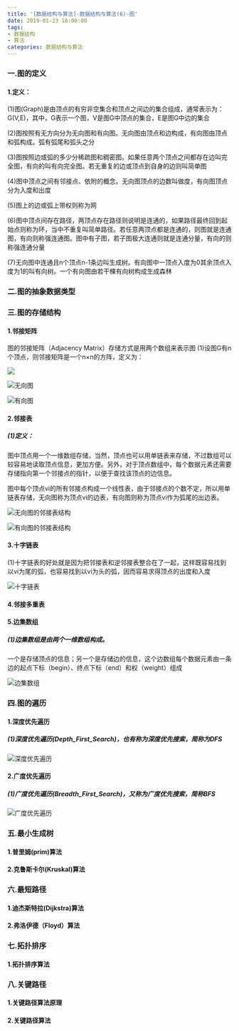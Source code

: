 ```yaml
---
title: '[数据结构与算法]-数据结构与算法(6)-图'
date: 2019-01-23 16:00:00
tags: 
- 数据结构
- 算法
categories: 数据结构与算法
---
```


### 一.图的定义
#### 1.定义：
(1)图(Graph)是由顶点的有穷非空集合和顶点之间边的集合组成，通常表示为：G(V,E)，其中，G表示一个图，V是图G中顶点的集合，E是图G中边的集合

(2)图按照有无方向分为无向图和有向图。无向图由顶点和边构成，有向图由顶点和弧构成。弧有弧尾和弧头之分

(3)图按照边或弧的多少分稀疏图和稠密图。如果任意两个顶点之间都存在边叫完全图，有向的叫有向完全图。若无重复的边或顶点到自身的边则叫简单图

(4)图中顶点之间有邻接点、依附的概念。无向图顶点的边数叫做度，有向图顶点分为入度和出度 

(5)图上的边或弧上带权则称为网

(6)图中顶点间存在路径，两顶点存在路径则说明是连通的，如果路径最终回到起始点则称为环，当中不重复叫简单路径。若任意两顶点都是连通的，则图就是连通图，有向则称强连通图。图中有子图，若子图极大连通则就是连通分量，有向的则称强连通分量

(7)无向图中连通且n个顶点n-1条边叫生成树。有向图中一顶点入度为0其余顶点入度为1的叫有向树。一个有向图由若干棵有向树构成生成森林
### 二.图的抽象数据类型
### 三.图的存储结构
#### 1.邻接矩阵
图的邻接矩阵（Adjacency Matrix）存储方式是用两个数组来表示图
(1)设图G有n个顶点，则邻接矩阵是一个n×n的方阵，定义为：

![](https://imgconvert.csdnimg.cn/aHR0cHM6Ly91cGxvYWQtaW1hZ2VzLmppYW5zaHUuaW8vdXBsb2FkX2ltYWdlcy80MzkxNDA3LTA3OWIyOGRlMjBkM2UzMGQucG5n?x-oss-process=image/format,png)

![无向图](https://imgconvert.csdnimg.cn/aHR0cHM6Ly91cGxvYWQtaW1hZ2VzLmppYW5zaHUuaW8vdXBsb2FkX2ltYWdlcy80MzkxNDA3LWQ5NTg4MTUwZGI3MTU5ODAucG5n?x-oss-process=image/format,png)

![有向图](https://imgconvert.csdnimg.cn/aHR0cHM6Ly91cGxvYWQtaW1hZ2VzLmppYW5zaHUuaW8vdXBsb2FkX2ltYWdlcy80MzkxNDA3LTZlNDk4YzFiNjkxZmZmYTgucG5n?x-oss-process=image/format,png)

#### 2.邻接表
##### (1)定义：
图中顶点用一个一维数组存储，当然，顶点也可以用单链表来存储，不过数组可以较容易地读取顶点信息，更加方便。另外，对于顶点数组中，每个数据元素还需要存储指向第一个邻接点的指针，以便于查找该顶点的边信息。

图中每个顶点vi的所有邻接点构成一个线性表，由于邻接点的个数不定，所以用单链表存储，无向图称为顶点vi的边表，有向图则称为顶点vi作为弧尾的出边表。

![无向图的邻接表结构](https://imgconvert.csdnimg.cn/aHR0cHM6Ly91cGxvYWQtaW1hZ2VzLmppYW5zaHUuaW8vdXBsb2FkX2ltYWdlcy80MzkxNDA3LTM3NzE4MjBkZGM5NTY3NGQucG5n?x-oss-process=image/format,png)

![有向图的邻接表结构](https://imgconvert.csdnimg.cn/aHR0cHM6Ly91cGxvYWQtaW1hZ2VzLmppYW5zaHUuaW8vdXBsb2FkX2ltYWdlcy80MzkxNDA3LTg2MThkZGM0Njg4OTAxYjkucG5n?x-oss-process=image/format,png)

#### 3.十字链表
(1)十字链表的好处就是因为把邻接表和逆邻接表整合在了一起，这样既容易找到以vi为尾的弧，也容易找到以vi为头的弧，因而容易求得顶点的出度和入度

![十字链表](https://imgconvert.csdnimg.cn/aHR0cHM6Ly91cGxvYWQtaW1hZ2VzLmppYW5zaHUuaW8vdXBsb2FkX2ltYWdlcy80MzkxNDA3LTczZDQ2Y2Q4YTdjOGIxODkucG5n?x-oss-process=image/format,png)

#### 4.邻接多重表

#### 5.边集数组
##### (1)边集数组是由两个一维数组构成。
一个是存储顶点的信息；另一个是存储边的信息，这个边数组每个数据元素由一条边的起点下标（begin）、终点下标（end）和权（weight）组成

![边集数组](https://imgconvert.csdnimg.cn/aHR0cHM6Ly91cGxvYWQtaW1hZ2VzLmppYW5zaHUuaW8vdXBsb2FkX2ltYWdlcy80MzkxNDA3LWNjNzJkYjhmZGY0N2NjNjkucG5n?x-oss-process=image/format,png)


### 四.图的遍历
#### 1.深度优先遍历
##### (1)深度优先遍历(Depth_First_Search)，也有称为深度优先搜索，简称为DFS

![深度优先遍历](https://imgconvert.csdnimg.cn/aHR0cHM6Ly91cGxvYWQtaW1hZ2VzLmppYW5zaHUuaW8vdXBsb2FkX2ltYWdlcy80MzkxNDA3LTU5YjJkYmVhMDk3NzE4NzgucG5n?x-oss-process=image/format,png)

#### 2.广度优先遍历
##### (1)广度优先遍历(Breadth_First_Search)，又称为广度优先搜索，简称BFS

![广度优先遍历](https://imgconvert.csdnimg.cn/aHR0cHM6Ly91cGxvYWQtaW1hZ2VzLmppYW5zaHUuaW8vdXBsb2FkX2ltYWdlcy80MzkxNDA3LThkZDY2MDBlN2Y1YzhlMDMucG5n?x-oss-process=image/format,png)

### 五.最小生成树
#### 1.普里姆(prim)算法
#### 2.克鲁斯卡尔(Kruskal)算法

### 六.最短路径
#### 1.迪杰斯特拉(Dijkstra)算法
#### 2.弗洛伊德（Floyd）算法

### 七.拓扑排序

#### 1.拓扑排序算法

### 八.关键路径

#### 1.关键路径算法原理
#### 2.关键路径算法